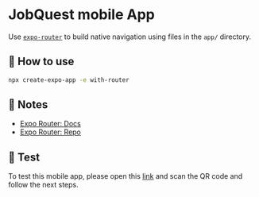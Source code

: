 # JobQuest mobile App

Use [`expo-router`](https://expo.github.io/router) to build native navigation using files in the `app/` directory.

## 🚀 How to use

```sh
npx create-expo-app -e with-router
```

## 📝 Notes

- [Expo Router: Docs](https://expo.github.io/router)
- [Expo Router: Repo](https://github.com/expo/router)

## 🔬 Test
To test this mobile app, please open this [link](https://expo.dev/@edwinbayingana/job-quest?serviceType=classic&distribution=expo-go) and scan the QR code and follow the next steps.
